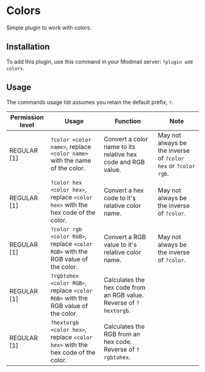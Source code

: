 # Colors

Simple plugin to work with colors.

## Installation

To add this plugin, use this command in your Modmail server: `?plugin add colors`.

## Usage

The commands usage list assumes you retain the default prefix, `?`.

| Permission level | Usage | Function | Note |
|------------------|-------|----------|------|
| REGULAR [1] | `?color <color name>`, replace `<color name>` with the name of the color. | Convert a color name to its relative hex code and RGB value. | May not always be the inverse of `?color hex` or `?color rgb`. |
| REGULAR [1] | `?color hex <color hex>`, replace `<color hex>` with the hex code of the color. | Convert a hex code to it's relative color name. | May not always be the inverse of `?color`. |
| REGULAR [1] | `?color rgb <color RGB>`, replace `<color RGB>` with the RGB value of the color. | Convert a RGB value to it's relative color name. | May not always be the inverse of `?color`. |
| REGULAR [1] | `?rgbtohex <color RGB>`, replace `<color RGB>` with the RGB value of the color. | Calculates the hex code from an RGB value. Reverse of `?hextorgb`. | |
| REGULAR [1] | `?hextorgb <color hex>`, replace `<color hex>` with the hex code of the color. | Calculates the RGB from an hex code. Reverse of `?rgbtohex`. | |

